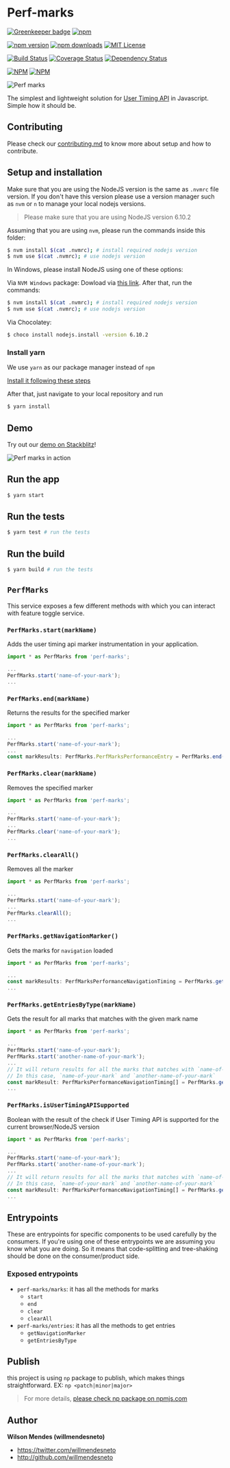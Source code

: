 # Perf-marks

[![Greenkeeper badge](https://badges.greenkeeper.io/willmendesneto/perf-marks.svg)](https://greenkeeper.io/)
[![npm](https://img.shields.io/badge/stackblitz-online-orange.svg)](https://stackblitz.com/edit/perf-marks-playground)

[![npm version](https://badge.fury.io/js/perf-marks.svg)](http://badge.fury.io/js/perf-marks) [![npm downloads](https://img.shields.io/npm/dm/perf-marks.svg)](https://npmjs.org/perf-marks)
[![MIT License](https://img.shields.io/badge/license-MIT%20License-blue.svg?style=flat-square)](LICENSE)

[![Build Status](https://circleci.com/gh/willmendesneto/perf-marks.svg?style=shield)](https://circleci.com/gh/willmendesneto/perf-marks)
[![Coverage Status](https://coveralls.io/repos/willmendesneto/perf-marks/badge.svg?branch=master)](https://coveralls.io/r/willmendesneto/perf-marks?branch=master)
[![Dependency Status](https://david-dm.org/willmendesneto/perf-marks.svg)](https://david-dm.org/willmendesneto/perf-marks)

[![NPM](https://nodei.co/npm/perf-marks.png?downloads=true&downloadRank=true&stars=true)](https://npmjs.org/perf-marks)
[![NPM](https://nodei.co/npm-dl/perf-marks.png?height=3&months=3)](https://npmjs.org/perf-marks)

![Perf marks](./images/perf-marks.png)

The simplest and lightweight solution for [User Timing API](https://developer.mozilla.org/en-US/docs/Web/API/User_Timing_API) in Javascript. Simple how it should be.

## Contributing

Please check our [contributing.md](https://github.com/willmendesneto/perf-marks/blob/master/contributing.md) to know more about setup and how to contribute.

## Setup and installation

Make sure that you are using the NodeJS version is the same as `.nvmrc` file version. If you don't have this version please use a version manager such as `nvm` or `n` to manage your local nodejs versions.

> Please make sure that you are using NodeJS version 6.10.2

Assuming that you are using `nvm`, please run the commands inside this folder:

```bash
$ nvm install $(cat .nvmrc); # install required nodejs version
$ nvm use $(cat .nvmrc); # use nodejs version
```

In Windows, please install NodeJS using one of these options:

Via `NVM Windows` package: Dowload via [this link](https://github.com/coreybutler/nvm-windows). After that, run the commands:

```bash
$ nvm install $(cat .nvmrc); # install required nodejs version
$ nvm use $(cat .nvmrc); # use nodejs version
```

Via Chocolatey:

```bash
$ choco install nodejs.install -version 6.10.2
```

### Install yarn

We use `yarn` as our package manager instead of `npm`

[Install it following these steps](https://yarnpkg.com/lang/en/docs/install/#mac-tab)

After that, just navigate to your local repository and run

```bash
$ yarn install
```

## Demo

Try out our [demo on Stackblitz](https://perf-marks-playground.stackblitz.io)!

![Perf marks in action](./images/perf-marks-in-action.gif)

## Run the app

```bash
$ yarn start
```

## Run the tests

```bash
$ yarn test # run the tests
```

## Run the build

```bash
$ yarn build # run the tests
```

## `PerfMarks`

This service exposes a few different methods with which you can interact with feature toggle service.

### `PerfMarks.start(markName)`

Adds the user timing api marker instrumentation in your application.

```js
import * as PerfMarks from 'perf-marks';

...
PerfMarks.start('name-of-your-mark');
...
```

### `PerfMarks.end(markName)`

Returns the results for the specified marker

```js
import * as PerfMarks from 'perf-marks';

...
PerfMarks.start('name-of-your-mark');
...
const markResults: PerfMarks.PerfMarksPerformanceEntry = PerfMarks.end('name-of-your-mark');
```

### `PerfMarks.clear(markName)`

Removes the specified marker

```js
import * as PerfMarks from 'perf-marks';

...
PerfMarks.start('name-of-your-mark');
...
PerfMarks.clear('name-of-your-mark');
...
```

### `PerfMarks.clearAll()`

Removes all the marker

```js
import * as PerfMarks from 'perf-marks';

...
PerfMarks.start('name-of-your-mark');
...
PerfMarks.clearAll();
...
```

### `PerfMarks.getNavigationMarker()`

Gets the marks for `navigation` loaded

```js
import * as PerfMarks from 'perf-marks';

...
const markResults: PerfMarksPerformanceNavigationTiming = PerfMarks.getNavigationMarker();
...
```

### `PerfMarks.getEntriesByType(markName)`

Gets the result for all marks that matches with the given mark name

```js
import * as PerfMarks from 'perf-marks';

...
PerfMarks.start('name-of-your-mark');
PerfMarks.start('another-name-of-your-mark');
...
// It will return results for all the marks that matches with `name-of-your-mark`
// In this case, `name-of-your-mark` and `another-name-of-your-mark`
const markResult: PerfMarksPerformanceNavigationTiming[] = PerfMarks.getEntriesByType('name-of-your-mark');
...
```

### `PerfMarks.isUserTimingAPISupported`

Boolean with the result of the check if User Timing API is supported for the current browser/NodeJS version

```js
import * as PerfMarks from 'perf-marks';

...
PerfMarks.start('name-of-your-mark');
PerfMarks.start('another-name-of-your-mark');
...
// It will return results for all the marks that matches with `name-of-your-mark`
// In this case, `name-of-your-mark` and `another-name-of-your-mark`
const markResult: PerfMarksPerformanceNavigationTiming[] = PerfMarks.getEntriesByType('name-of-your-mark');
...
```

## Entrypoints

These are entrypoints for specific components to be used carefully by the consumers. If you're using one of these entrypoints we are assuming you know what you are doing. So it means that code-splitting and tree-shaking should be done on the consumer/product side.

### Exposed entrypoints

- `perf-marks/marks`: it has all the methods for marks
  - `start`
  - `end`
  - `clear`
  - `clearAll`
- `perf-marks/entries`: it has all the methods to get entries
  - `getNavigationMarker`
  - `getEntriesByType`

## Publish

this project is using `np` package to publish, which makes things straightforward. EX: `np <patch|minor|major>`

> For more details, [please check np package on npmjs.com](https://www.npmjs.com/package/np)

## Author

**Wilson Mendes (willmendesneto)**

- <https://twitter.com/willmendesneto>
- <http://github.com/willmendesneto>
